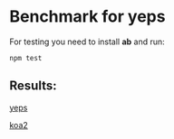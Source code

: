 # Benchmark for yeps

For testing you need to install **ab** and run:

    npm test

## Results:

[yeps]()

[koa2]()